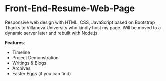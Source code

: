 # Front-End-Resume-Web-Page
Responsive web design with HTML, CSS, JavaScript based on Bootstrap
Thanks to Villanova University who kindly host my page. Will be moved to a dynamic server later and rebuilt with Node.js.

<b>Features</b>:
<ul>
  <li> Timeline </li>
  <li> Project Demonstration </li>
  <li> Writings & Blogs </li>
  <li> Archives </li>
  <li> Easter Eggs (if you can find) </li>
</ul>
